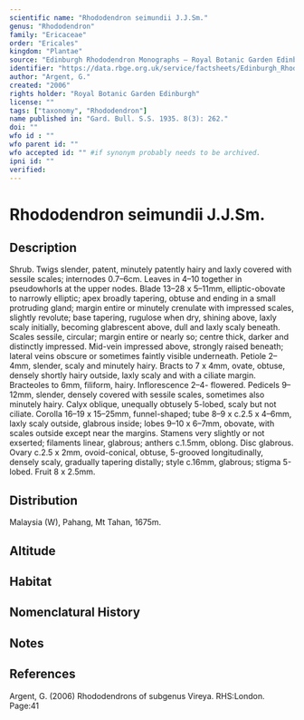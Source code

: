 ```yaml
---
scientific name: "Rhododendron seimundii J.J.Sm."
genus: "Rhododendron"
family: "Ericaceae"
order: "Ericales"
kingdom: "Plantae"
source: "Edinburgh Rhododendron Monographs – Royal Botanic Garden Edinburgh"
identifier: "https://data.rbge.org.uk/service/factsheets/Edinburgh_Rhododendron_Monographs.xhtml"
author: "Argent, G."
created: "2006"
rights holder: "Royal Botanic Garden Edinburgh"
license: ""
tags: ["taxonomy", "Rhododendron"]
name published in: "Gard. Bull. S.S. 1935. 8(3): 262."
doi: ""
wfo id : ""
wfo parent id: ""
wfo accepted id: "" #if synonym probably needs to be archived.                      
ipni id: ""
verified:
---
```


                       

# Rhododendron seimundii J.J.Sm.

## Description
Shrub. Twigs slender, patent, minutely patently hairy and laxly covered with sessile scales; internodes 0.7–6cm. Leaves in 4–10 together in pseudowhorls at the upper nodes. Blade 13–28 x 5–11mm, elliptic-obovate to narrowly elliptic; apex broadly tapering, obtuse and ending in a small protruding gland; margin entire or minutely crenulate with impressed scales, slightly revolute; base tapering, rugulose when dry, shining above, laxly scaly initially, becoming glabrescent above, dull and laxly scaly beneath. Scales sessile, circular; margin entire or nearly so; centre thick, darker and distinctly impressed. Mid-vein impressed above, strongly raised beneath; lateral veins obscure or sometimes faintly visible underneath. Petiole 2–4mm, slender, scaly and minutely hairy. Bracts to 7 x 4mm, ovate, obtuse, densely shortly hairy outside, laxly scaly and with a ciliate margin. Bracteoles to 6mm, filiform, hairy. Inflorescence 2–4- flowered. Pedicels 9–12mm, slender, densely covered with sessile scales, sometimes also minutely hairy. Calyx oblique, unequally obtusely 5-lobed, scaly but not ciliate. Corolla 16–19 x 15–25mm, funnel-shaped; tube 8–9 x c.2.5 x 4–6mm, laxly scaly outside, glabrous inside; lobes 9–10 x 6–7mm, obovate, with scales outside except near the margins. Stamens very slightly or not exserted; filaments linear, glabrous; anthers c.1.5mm, oblong. Disc glabrous. Ovary c.2.5 x 2mm, ovoid-conical, obtuse, 5-grooved longitudinally, densely scaly, gradually tapering distally; style c.16mm, glabrous; stigma 5-lobed. Fruit 8 x 2.5mm.

## Distribution
Malaysia (W), Pahang, Mt Tahan, 1675m.

## Altitude


## Habitat


## Nomenclatural History

                       
## Notes


## References

Argent, G. (2006) Rhododendrons of subgenus Vireya. RHS:London. Page:41
